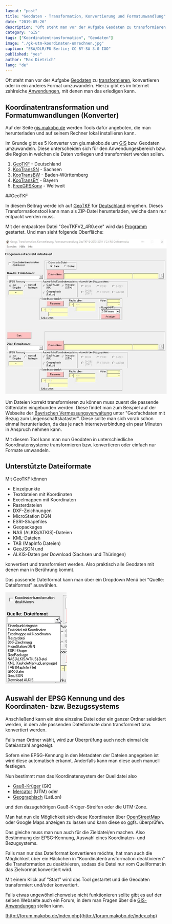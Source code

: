 ```yaml
---
layout: "post"
title: "Geodaten - Transformation, Konvertierung und Formatumwandlung"
date: "2019-05-26"
description: "Oft steht man vor der Aufgabe Geodaten zu transformieren, konvertieren oder in ein anderes Format umzuwandeln. Hierzu gibt es im Internet zahlreiche Anwendungen, mit denen man das erledigen kann."
category: "GIS"
tags: ["Koordinatentransformation", "Geodaten"]
image: "./gk-utm-koordinaten-umrechnen.jpg"
caption: "ESA/DLR/FU Berlin; CC BY-SA 3.0 IGO"
published: "yes"
author: "Max Dietrich"
lang: "de"
---
```


Oft steht man vor der Aufgabe [Geodaten](/gis/was-sind-geodaten "Was sind Geodaten?") zu [transformieren](/gis/utm-transformationstool/ "UTM Koordinaten transformieren"), konvertieren oder in ein anderes Format umzuwandeln. Hierzu gibt es im Internet zahlreiche [Anwendungen](/gis/welche-gis-anwendungen-gibt-es/ "GIS Anwendungen"), mit denen man das erledigen kann.

## Koordinatentransformation und Formatumwandlungen (Konverter)

Auf der Seite [gis.makobo.de](http://gis.makobo.de/) werden Tools dafür angeboten, die man herunterladen und auf seinem Rechner lokal installieren kann.

Im Grunde gibt es 5 Konverter von gis.makobo.de um [GIS](/gis/was-ist-gis "Was ist GIS?") bzw. Geodaten umzuwandeln. Diese unterscheiden sich für den Anwendungesbereich bzw. die Region in welchen die Daten vorliegen und transformiert werden sollen.

1.  [GeoTKF](http://gis.makobo.de/geotkf/) - Deutschland
2.  [KooTransSN](http://gis.makobo.de/kootranssn/) - Sachsen
3.  [KooTransBW](http://gis.makobo.de/kootransbw/) - Baden-Württemberg
4.  [KooTransBY](/geodaten-transformation-konvertierung-und-formatumwandlung) - Bayern
5.  [FreeGPSKonv](http://gis.makobo.de/freegpskonv/) - Weltweit

##GeoTKF

In diesem Beitrag werde ich auf [GeoTKF](http://gis.makobo.de/geotkf/) für [Deutschland](/gis/geodaten-deutschland-download/ "Geodaten Deutschland") eingehen. Dieses Transformationstool kann man als ZIP-Datei herunterladen, welche dann nur entpackt werden muss.

Mit der entpackten Datei "GeoTKFV2_4R0.exe" wird das [Programm](/gis/gis-software-optionen/ "GIS-Programme") gestartet. Und man sieht folgende Oberfläche:

![GeoTKF](./Geographische-Transformation-Konvertierung-Formatumwandlung-GeoTKF.jpg "GeoTKF")

Um Dateien korrekt transformieren zu können muss zuerst die passende Gitterdatei eingebunden werden. Diese findet man zum Beispiel auf der Webseite der [Bayrischen Vermessungsverwaltung](https://www.ldbv.bayern.de/vermessung/utm_umstellung/trans_geofach.html) unter "Geofachdaten mit Bezug zum Liegenschaftskataster". Diese sollte man sich vorab schon einmal herunterladen, da das je nach Internetverbindung ein paar Minuten in Anspruch nehmen kann.

Mit diesem Tool kann man nun Geodaten in unterschiedliche Koordinatensysteme transformieren bzw. konvertieren oder einfach nur Formate umwandeln.

## [](#unterst%C3%BCtzte-dateiformate)Unterstützte Dateiformate

Mit GeoTKF können

*   Einzelpunkte
*   Textdateien mit Koordinaten
*   Excelmappen mit Koordinaten
*   Rasterdateien
*   DXF-Zeichnungen
*   MicroStation DGN
*   ESRI-Shapefiles
*   Geopackages
*   NAS (ALKIS/ATKIS)-Dateien
*   KML-Dateien
*   TAB (MapInfo Dateien)
*   GeoJSON und
*   ALKIS-Daten per Download (Sachsen und Thüringen)

konvertiert und transformiert werden. Also praktisch alle Geodaten mit denen man in Berührung kommt.

Das passende Dateiformat kann man über ein Dropdown Menü bei "Quelle: Dateiformat" auswählen.

![Unterstütze Dateiformate](./GeoTKF-Formate.png "Unterstütze Dateiformate")

## [](#auswahl-der-epsg-kennung-und-des-koordinaten--bzw-bezugssystems)Auswahl der EPSG Kennung und des Koordinaten- bzw. Bezugssystems

Anschließend kann ein eine einzelne Datei oder ein ganzer Ordner selektiert werden, in dem alle passenden Dateiformate dann transformiert bzw. konvertiert werden.

Falls man Ordner wählt, wird zur Überprüfung auch noch einmal die Dateianzahl angezeigt.

Sofern eine EPSG-Kennung in den Metadaten der Dateien angegeben ist wird diese automatisch erkannt. Anderfalls kann man diese auch manuell festlegen.

Nun bestimmt man das Koordinatensystem der Quelldatei also

*   [Gauß-Krüger](https://de.wikipedia.org/wiki/Gau%C3%9F-Kr%C3%BCger-Koordinatensystem) (GK)
*   [Mercator](https://de.wikipedia.org/wiki/UTM-Koordinatensystem) (UTM) oder
*   [Geographisch](https://de.wikipedia.org/wiki/Geographische_Koordinaten) (LatLon)

und den dazugehörigen Gauß-Krüger-Streifen oder die UTM-Zone.

Man hat nun die Möglichkeit sich diese Koordinaten über [OpenStreetMap](/gis/openstreetmap-daten-downloaden) oder Google Maps anzeigen zu lassen und kann diese so ggfs. überprüfen.

Das gleiche muss man nun auch für die Zieldatei/en machen. Also Bestimmung der EPSG-Kennung, Auswahl eines Koordinaten- und Bezugsystems.

Falls man nur das Dateiformat konvertieren möchte, hat man auch die Möglichkeit über ein Häckchen in "Koordinatentransformation deaktivieren" die Transformation zu deaktivieren, sodass die Datei nur vom Quellformat in das Zielvormat konvertiert wird.

Mit einem Klick auf "Start" wird das Tool gestartet und die Geodaten transformiert und/oder konvertiert.

Falls etwas ungewöhnlicherweise nicht funktionieren sollte gibt es auf der selben Webseite auch ein Forum, in dem man Fragen über die [GIS-Anwendungen](/gis/open-source-gis-anwendungen/ "Open-Source GIS-Anwendungen") stellen kann.

[http://forum.makobo.de/index.php](http://forum.makobo.de/index.php)